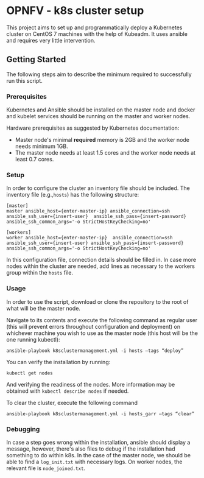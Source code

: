 # OPNFV - k8s cluster setup

This project aims to set up and programmatically deploy a Kubernetes cluster on CentOS 7 machines with the help of Kubeadm. It uses ansible and requires very little intervention.

## Getting Started
The following steps aim to describe the minimum required to successfully run this script.


### Prerequisites

Kubernetes and Ansible should be installed on the master node and docker and kubelet services should be running on the master and worker nodes.

Hardware prerequisites as suggested by Kubernetes documentation:

-   Master node's minimal  **required**  memory is 2GB and the worker node needs minimum 1GB.
-   The master node needs at least 1.5 cores and the worker node needs at least 0.7 cores.

### Setup
In order to configure the cluster an inventory file should be included. The inventory file (e.g.,`hosts`) has the following structure:

```
[master]
master ansible_host={enter-master-ip} ansible_connection=ssh ansible_ssh_user={insert-user}  ansible_ssh_pass={insert-password} ansible_ssh_common_args='-o StrictHostKeyChecking=no'

[workers]
worker ansible_host={enter-master-ip}  ansible_connection=ssh ansible_ssh_user={insert-user} ansible_ssh_pass={insert-password} ansible_ssh_common_args='-o StrictHostKeyChecking=no'

```
In this configuration file, connection details should be filled in. In case more nodes within the cluster are needed, add lines as necessary to the workers group within the `hosts` file.


### Usage
In order to use the script, download or clone the repository to the root of what will be the master node.

Navigate to its contents and execute the following command as regular user (this will prevent errors throughout configuration and deployment) on whichever machine you wish to use as the master node (this host will be the one running kubectl):

```
ansible-playbook k8sclustermanagement.yml -i hosts –tags “deploy”

```
You can verify the installation by running:
```
kubectl get nodes
```
And verifying the readiness of the nodes. More information may be obtained with `kubectl describe nodes` if needed.


To clear the cluster, execute the following command

```
ansible-playbook k8sclustermanagement.yml -i hosts_garr –tags “clear” 
```

### Debugging
In case a step goes wrong within the installation, ansible should display a message, however, there's also files to debug if the installation had something to do within k8s. In the case of the master node, we should be able to find a `log_init.txt` with necessary logs. On worker nodes, the relevant file is `node_joined.txt`.
